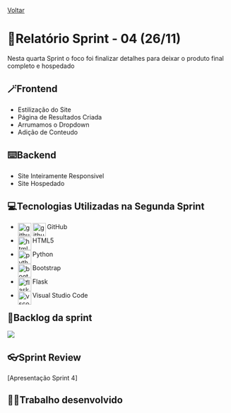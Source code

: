 <a href="../README.md">Voltar</a>

# 📄Relatório Sprint - 04 (26/11)

Nesta quarta Sprint o foco foi finalizar detalhes para deixar o produto final completo e hospedado

## 🪄Frontend

<ul>
<li>Estilização do Site</li>
<li>Página de Resultados Criada</li>
<li>Arrumamos o Dropdown</li>
<li>Adição de Conteudo</li>
</ul>

## ⌨️Backend

<ul>
<li>Site Inteiramente Responsivel</li>
<li>Site Hospedado</li>
</ul>

<h2 aling="center"> 💻Tecnologias Utilizadas na Segunda Sprint </h2>
<span id="tecnologia">




 * <p>
      <img align="left" title="github-dark" height="30px" src="https://user-images.githubusercontent.com/76211125/227561942-1503fb74-eb8e-41d1-936e-bf22bc2d70eb.png#gh-dark-mode-only"/>
      <img align="left" title="github-light" height="30px" src="https://user-images.githubusercontent.com/76211125/227561896-a90cea71-7431-4908-ac8d-71fc02603eeb.png#gh-light-mode-only"/>
     GitHub 
 </p>

* <p>
      <img align="left" title="html5-logo" height="30px" src="https://user-images.githubusercontent.com/76211125/227503111-49bb0b02-2f06-4696-82e6-fbd8d0daed21.png"/>
     HTML5 
 </p>

* <p>
      <img align="left" title="python" height="30px" src="https://user-images.githubusercontent.com/76211125/227505058-d6d60925-3738-478f-8b23-3eb586431a1a.png"/>
   Python 
 </p>
 
 * <p>
   <img align="left" title="bootstrap" height="30px" src="https://user-images.githubusercontent.com/76211125/227509792-60a17912-2bf2-4700-a23c-886a32bd8811.png"/>
   Bootstrap 
 </p>

 * <p>
   <img align="left" title="flask" height="30px" src="https://user-images.githubusercontent.com/76211125/227565311-a366f66f-78db-44b0-8616-54146e9d7e28.png"/>
   Flask 
 </p>

 * <p>
   <img align="left" title="vscode" height="30px" src="https://user-images.githubusercontent.com/76211125/227505063-5839c5e0-9524-41ff-9d24-ce6cbaf217a6.png"/>
   Visual Studio Code 
 </p>


## 📃Backlog da sprint
<img align=center src="https://github.com/gubasssss/ThothTech/assets/143751785/bccecfb8-7b35-4b97-bff9-17b8f53ea426"/>



## 👓Sprint Review
[Apresentação Sprint 4]



## 👨‍💻Trabalho desenvolvido

